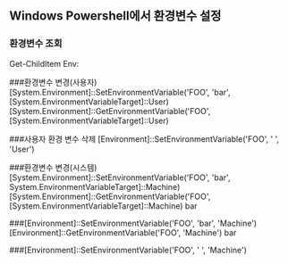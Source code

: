 ## Windows Powershell에서 환경변수 설정
### 환경변수 조회
Get-ChildItem Env:

###환경변수 변경(사용자)
[System.Environment]::SetEnvironmentVariable('FOO', 'bar', [System.EnvironmentVariableTarget]::User)
[System.Environment]::GetEnvironmentVariable('FOO', [System.EnvironmentVariableTarget]::User)

###사용자 환경 변수 삭제
[Environment]::SetEnvironmentVariable('FOO', ' ', 'User')

###환경변수 변경(시스템)
[System.Environment]::SetEnvironmentVariable('FOO', 'bar', System.EnvironmentVariableTarget]::Machine)
[System.Environment]::GetEnvironmentVariable('FOO', [System.EnvironmentVariableTarget]::Machine)
bar

###[Environment]::SetEnvironmentVariable('FOO', 'bar', 'Machine')
[Environment]::GetEnvironmentVariable('FOO', 'Machine')
bar

###[Environment]::SetEnvironmentVariable('FOO', ' ', 'Machine')